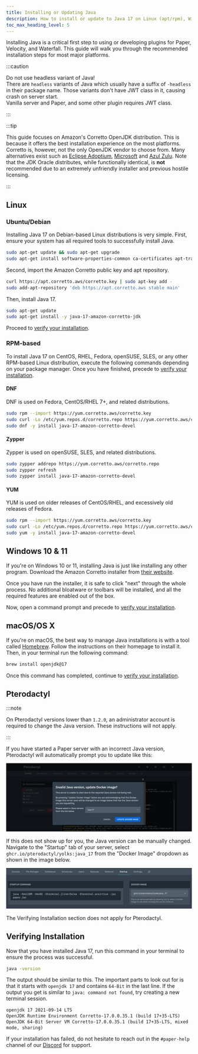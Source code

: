```yaml
---
title: Installing or Updating Java
description: How to install or update to Java 17 on Linux (apt/rpm), Windows, or Mac.
toc_max_heading_level: 5
---
```


Installing Java is a critical first step to using or developing plugins for Paper, Velocity, and
Waterfall. This guide will walk you through the recommended installation steps for most major
platforms.

:::caution

Do not use headless variant of Java!  
There are `headless` variants of Java which usually have a suffix of `-headless` in their package name. 
Those variants don't have JWT class in it, causing crash on server start.  
Vanilla server and Paper, and some other plugin requires JWT class.

:::

:::tip

This guide focuses on Amazon's Corretto OpenJDK distribution. This is because it offers the best
installation experience on the most platforms. Corretto is, however, not the only OpenJDK vendor to
choose from. Many alternatives exist such as [Eclipse Adoptium](https://adoptium.net/),
[Microsoft](https://www.microsoft.com/openjdk) and
[Azul Zulu](https://www.azul.com/downloads/?package=jdk). Note that the JDK Oracle distributes,
while functionally identical, is **not** recommended due to an extremely unfriendly installer and
previous hostile licensing.

:::

## Linux

### Ubuntu/Debian

Installing Java 17 on Debian-based Linux distributions is very simple. First, ensure your system has
all required tools to successfully install Java.

```bash
sudo apt-get update && sudo apt-get upgrade
sudo apt-get install software-properties-common ca-certificates apt-transport-https curl
```

Second, import the Amazon Corretto public key and apt repository.

```bash
curl https://apt.corretto.aws/corretto.key | sudo apt-key add -
sudo add-apt-repository 'deb https://apt.corretto.aws stable main'
```

Then, install Java 17.

```bash
sudo apt-get update
sudo apt-get install -y java-17-amazon-corretto-jdk
```

Proceed to [verify your installation](#verifying-installation).

### RPM-based

To install Java 17 on CentOS, RHEL, Fedora, openSUSE, SLES, or any other RPM-based Linux
distribution, execute the following commands depending on your package manager. Once you have
finished, precede to [verify your installation](#verifying-installation).

#### DNF

DNF is used on Fedora, CentOS/RHEL 7+, and related distributions.

```bash
sudo rpm --import https://yum.corretto.aws/corretto.key
sudo curl -Lo /etc/yum.repos.d/corretto.repo https://yum.corretto.aws/corretto.repo
sudo dnf -y install java-17-amazon-corretto-devel
```

#### Zypper

Zypper is used on openSUSE, SLES, and related distributions.

```bash
sudo zypper addrepo https://yum.corretto.aws/corretto.repo
sudo zypper refresh
sudo zypper install java-17-amazon-corretto-devel
```

#### YUM

YUM is used on older releases of CentOS/RHEL, and excessively old releases of Fedora.

```bash
sudo rpm --import https://yum.corretto.aws/corretto.key
sudo curl -Lo /etc/yum.repos.d/corretto.repo https://yum.corretto.aws/corretto.repo
sudo yum -y install java-17-amazon-corretto-devel
```

## Windows 10 & 11

If you're on Windows 10 or 11, installing Java is just like installing any other program. Download
the Amazon Corretto installer from
[their website](https://corretto.aws/downloads/latest/amazon-corretto-17-x64-windows-jdk.msi).

Once you have run the installer, it is safe to click "next" through the whole process. No additional
bloatware or toolbars will be installed, and all the required features are enabled out of the box.

Now, open a command prompt and precede to [verify your installation](#verifying-installation).

## macOS/OS X

If you're on macOS, the best way to manage Java installations is with a tool called
[Homebrew](https://brew.sh). Follow the instructions on their homepage to install it. Then, in your
terminal run the following command:

```bash
brew install openjdk@17
```

Once this command has completed, continue to [verify your installation](#verifying-installation).

## Pterodactyl

:::note

On Pterodactyl versions lower than `1.2.0`, an administrator account is required to change the Java
version. These instructions will not apply.

:::

If you have started a Paper server with an incorrect Java version, Pterodactyl will automatically
prompt you to update like this:

![Pterodactyl Automatic Prompt](pterodactyl-prompt.png)

If this does not show up for you, the Java version can be manually changed. Navigate to the
"Startup" tab of your server, select `ghcr.io/pterodactyl/yolks:java_17` from the "Docker Image"
dropdown as shown in the image below.

![Pterodactyl Manual Java Version Change](pterodactyl-manual.png)

The Verifying Installation section does not apply for Pterodactyl.

## Verifying Installation

Now that you have installed Java 17, run this command in your terminal to ensure the process was
successful.

```bash
java -version
```

The output should be similar to this. The important parts to look out for is that it starts with
`openjdk 17` and contains `64-Bit` in the last line. If the output you get is similar to
`java: command not found`, try creating a new terminal session.

```
openjdk 17 2021-09-14 LTS
OpenJDK Runtime Environment Corretto-17.0.0.35.1 (build 17+35-LTS)
OpenJDK 64-Bit Server VM Corretto-17.0.0.35.1 (build 17+35-LTS, mixed mode, sharing)
```

If your installation has failed, do not hesitate to reach out in the `#paper-help` channel of our
[Discord](https://discord.gg/papermc) for support.
